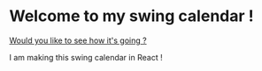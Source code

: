 # Welcome to my swing calendar !
[Would you like to see how it's going ?](https://github.com/SaladeDePoisChiche/swing-calendar)

I am making this swing calendar in React !
